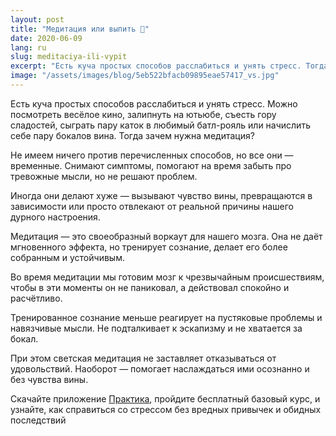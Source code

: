 ```yaml
---
layout: post
title: "Медитация или выпить 🍷"
date: 2020-06-09
lang: ru
slug: meditaciya-ili-vypit
excerpt: "Есть куча простых способов расслабиться и унять стресс. Тогда зачем нужна медитация?"
image: "/assets/images/blog/5eb522bfacb09895eae57417_vs.jpg"
---
```


<p>Есть куча простых способов расслабиться и унять стресс. Можно посмотреть весёлое кино, залипнуть на ютьюбе, съесть гору сладостей, сыграть пару каток в любимый батл-рояль или начислить себе пару бокалов вина. Тогда зачем нужна медитация?</p><p>Не имеем ничего против перечисленных способов, но все они — временные. Снимают симптомы, помогают на время забыть про тревожные мысли, но не решают проблем.</p><p>Иногда они делают хуже — вызывают чувство вины, превращаются в зависимости или просто отвлекают от реальной причины нашего дурного настроения.</p><p>Медитация — это своеобразный воркаут для нашего мозга. Она не даёт мгновенного эффекта, но тренирует сознание, делает его более собранным и устойчивым.</p><p>Во время медитации мы готовим мозг к чрезвычайным происшествиям, чтобы в эти моменты он не паниковал, а действовал спокойно и расчётливо.</p><p>Тренированное сознание меньше реагирует на пустяковые проблемы и навязчивые мысли. Не подталкивает к эскапизму и не хватается за бокал.</p><p>При этом светская медитация не заставляет отказываться от удовольствий. Наоборот — помогает наслаждаться ими осознанно и без чувства вины.</p><p>Скачайте приложение <a href="https://redirect.appmetrica.yandex.com/serve/26655070691015284" target="_blank">Практика</a>, пройдите бесплатный базовый курс, и узнайте, как справиться со стрессом без вредных привычек и обидных последствий </p><p>‍</p>
